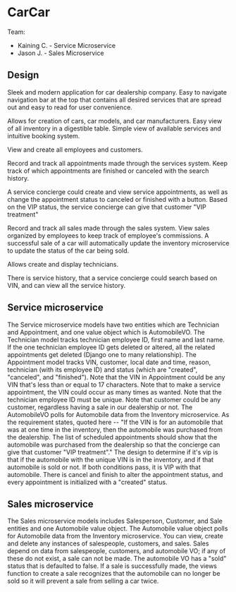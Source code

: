 # CarCar

Team:

* Kaining C. - Service Microservice
* Jason J. -  Sales Microservice

## Design

Sleek and modern application for car dealership company. Easy to navigate navigation bar at the top that contains all desired services that are spread out and easy to read for user convenience.

Allows for creation of cars, car models, and car manufacturers.
Easy view of all inventory in a digestible table.
Simple view of available services and intuitive booking system.

View and create all employees and customers.

Record and track all appointments made through the services system.
Keep track of which appointments are finished or canceled with the search history.

A service concierge could create and view service appointments, as well as change the appointment status to canceled or finished with a button. Based on the VIP status, the service concierge can give that customer "VIP treatment"

Record and track all sales made through the sales system.
View sales organized by employees to keep track of employee's commissions.
A successful sale of a car will automatically update the inventory microservice to update the status of the car being sold.

Allows create and display technicians.

There is service history, that a service concierge could search based on VIN, and can view all the service history.

## Service microservice

The Service microservice models have two entities which are Technician and Appointment, and one value object which is AutomobileVO.
The Technician model tracks technician employee ID, first name and last name. If the one technician employee ID gets deleted or altered, all the related appointments get deleted (Django one to many relationship).
The Appointment model tracks VIN, customer, local date and time, reason, technician (with its employee ID) and status (which are "created", "canceled", and "finished").
Note that the VIN in Appointment could be any VIN that's less than or equal to 17 characters. Note that to make a service appointment, the VIN could occur as many times as wanted. Note that the technician employee ID must be unique. Note that customer could be any customer, regardless having a sale in our dealership or not.
The AutomobileVO polls for Automobile data from the Inventory microservice.
As the requirement states, quoted here -- "If the VIN is for an automobile that was at one time in the inventory, then the automobile was purchased from the dealership. The list of scheduled appointments should show that the automobile was purchased from the dealership so that the concierge can give that customer "VIP treatment"." The design to determine if it's vip is that if the automobile with the unique VIN is in the inventory, and if that automobile is sold or not. If both conditions pass, it is VIP with that automobile.
There is cancel and finish to alter the appointment status, and every appointment is initialized with a "created" status.

## Sales microservice

The Sales microservice models includes Salesperson, Customer, and Sale entities and one Automobile value object.
The Automobile value object polls for Automobile data from the Inventory microservice.
You can view, create and delete any instances of salespeople, customers, and sales.
Sales depend on data from salespeople, customers, and automobile VO; if any of these do not exist, a sale can not be made.
The automobile VO has a "sold" status that is defaulted to false.
If a sale is successfully made, the views function to create a sale recognizes that the automobile can no longer be sold so it will prevent a sale from selling a car twice.
